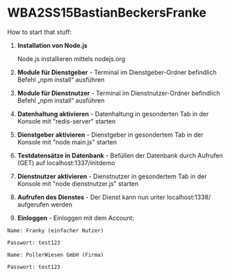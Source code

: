 # WBA2SS15BastianBeckersFranke

How to start that stuff:

  1. **Installation von Node.js**

     Node.js installieren mittels nodejs.org
  2. **Module für Dienstgeber** - Terminal im Dienstgeber-Ordner befindlich Befehl „npm install“ ausführen
  3. **Module für Dienstnutzer** - Terminal im Dienstnutzer-Ordner befindlich Befehl „npm install“ ausführen
  4. **Datenhaltung aktivieren** - Datenhaltung in gesonderten Tab in der Konsole mit "redis-server" starten			
  5. **Dienstgeber aktivieren** - Dienstgeber in gesondertem Tab in der Konsole mit "node main.js" starten		 
  6. **Testdatensätze in Datenbank** - Befüllen der Datenbank durch Aufrufen (GET) auf localhost:1337/initdemo		
  7. **Dienstnutzer aktivieren** - Dienstnutzer in gesondertem Tab in der Konsole mit "node dienstnutzer.js" starten		 
  8. **Aufrufen des Dienstes** - Der Dienst kann nun unter localhost:1338/ aufgerufen werden
  9. **Einloggen** - Einloggen mit dem Account: 
	
	Name: Franky (einfacher Nutzer)			

	Passwort: test123	

	Name: PollerWiesen GmbH	(Firma)

	Passwort: test123 
